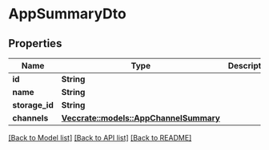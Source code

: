 # AppSummaryDto

## Properties

Name | Type | Description | Notes
------------ | ------------- | ------------- | -------------
**id** | **String** |  | 
**name** | **String** |  | 
**storage_id** | **String** |  | 
**channels** | [**Vec<crate::models::AppChannelSummary>**](AppChannelSummary.md) |  | 

[[Back to Model list]](../README.md#documentation-for-models) [[Back to API list]](../README.md#documentation-for-api-endpoints) [[Back to README]](../README.md)


